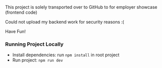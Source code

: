 This project is solely transported over to GitHub to for employer showcase (frontend code)

Could not upload my backend work for security reasons :(

Have Fun!


### Running Project Locally

- Install dependencies: run `npm install` in root project
- Run project: `npm run dev`

